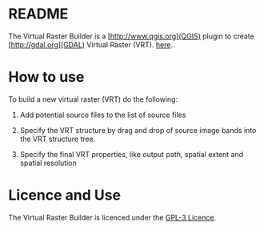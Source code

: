 # README #

The Virtual Raster Builder is a [http://www.qgis.org](QGIS) plugin to create [http://gdal.org](GDAL) Virtual Raster (VRT).
[here](vrtbuilder/help.html).

# How to use
To build a new virtual raster (VRT) do the following:

1. Add potential source files to the list of source files

2. Specify the VRT structure by drag and drop of source image bands into the VRT structure tree.

3. Specify the final VRT properties, like output path, spatial extent and spatial resolution

# Licence and Use #

The Virtual Raster Builder is licenced under the [GPL-3 Licence](LICENSE.txt).
